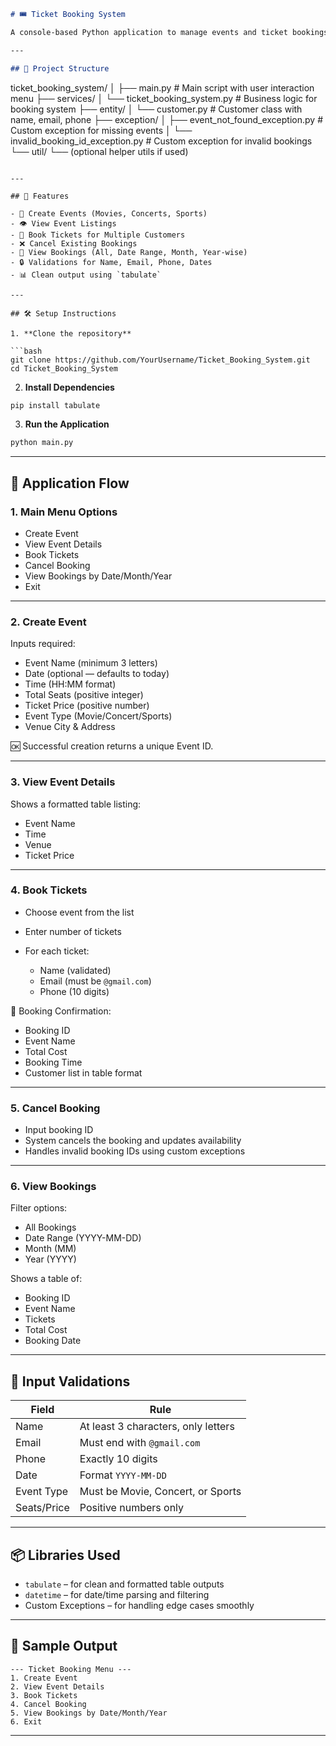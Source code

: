 
```markdown
# 🎟️ Ticket Booking System

A console-based Python application to manage events and ticket bookings. Users can create events, book or cancel tickets, and view booking reports by date, month, or year.

---

## 📁 Project Structure

```

ticket\_booking\_system/
│
├── main.py                              # Main script with user interaction menu
├── services/
│   └── ticket\_booking\_system.py         # Business logic for booking system
├── entity/
│   └── customer.py                      # Customer class with name, email, phone
├── exception/
│   ├── event\_not\_found\_exception.py     # Custom exception for missing events
│   └── invalid\_booking\_id\_exception.py  # Custom exception for invalid bookings
└── util/
└── (optional helper utils if used)

````

---

## 🚀 Features

- 🎫 Create Events (Movies, Concerts, Sports)
- 👁️ View Event Listings
- 👥 Book Tickets for Multiple Customers
- ❌ Cancel Existing Bookings
- 📆 View Bookings (All, Date Range, Month, Year-wise)
- 🔒 Validations for Name, Email, Phone, Dates
- 📊 Clean output using `tabulate`

---

## 🛠️ Setup Instructions

1. **Clone the repository**

```bash
git clone https://github.com/YourUsername/Ticket_Booking_System.git
cd Ticket_Booking_System
````

2. **Install Dependencies**

```bash
pip install tabulate
```

3. **Run the Application**

```bash
python main.py
```

---

## 🔄 Application Flow

### 1. Main Menu Options

* Create Event
* View Event Details
* Book Tickets
* Cancel Booking
* View Bookings by Date/Month/Year
* Exit

---

### 2. Create Event

Inputs required:

* Event Name (minimum 3 letters)
* Date (optional — defaults to today)
* Time (HH\:MM format)
* Total Seats (positive integer)
* Ticket Price (positive number)
* Event Type (Movie/Concert/Sports)
* Venue City & Address

🆗 Successful creation returns a unique Event ID.

---

### 3. View Event Details

Shows a formatted table listing:

* Event Name
* Time
* Venue
* Ticket Price

---

### 4. Book Tickets

* Choose event from the list
* Enter number of tickets
* For each ticket:

  * Name (validated)
  * Email (must be `@gmail.com`)
  * Phone (10 digits)

🎉 Booking Confirmation:

* Booking ID
* Event Name
* Total Cost
* Booking Time
* Customer list in table format

---

### 5. Cancel Booking

* Input booking ID
* System cancels the booking and updates availability
* Handles invalid booking IDs using custom exceptions

---

### 6. View Bookings

Filter options:

* All Bookings
* Date Range (YYYY-MM-DD)
* Month (MM)
* Year (YYYY)

Shows a table of:

* Booking ID
* Event Name
* Tickets
* Total Cost
* Booking Date

---

## 🧪 Input Validations

| Field       | Rule                                |
| ----------- | ----------------------------------- |
| Name        | At least 3 characters, only letters |
| Email       | Must end with `@gmail.com`          |
| Phone       | Exactly 10 digits                   |
| Date        | Format `YYYY-MM-DD`                 |
| Event Type  | Must be Movie, Concert, or Sports   |
| Seats/Price | Positive numbers only               |

---

## 📦 Libraries Used

* `tabulate` – for clean and formatted table outputs
* `datetime` – for date/time parsing and filtering
* Custom Exceptions – for handling edge cases smoothly

---

## 👀 Sample Output

```
--- Ticket Booking Menu ---
1. Create Event
2. View Event Details
3. Book Tickets
4. Cancel Booking
5. View Bookings by Date/Month/Year
6. Exit
```

---
